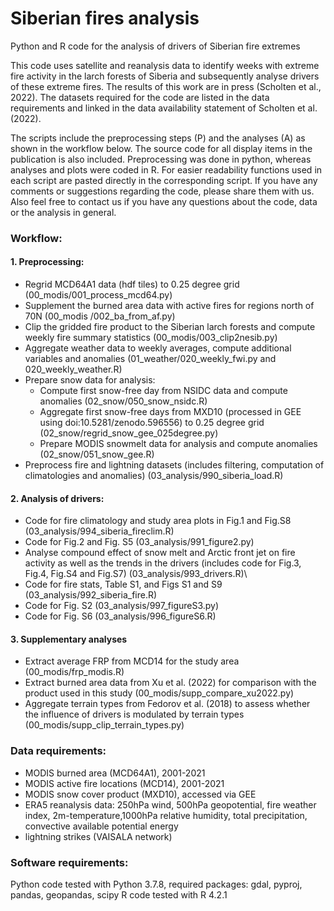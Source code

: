 # Siberian fires analysis




Python and R code for the analysis of drivers of Siberian fire extremes

This code uses satellite and reanalysis data to identify weeks with extreme fire activity in the larch forests of Siberia and subsequently analyse drivers of these extreme fires. The results of this work are in press (Scholten et al., 2022). The datasets required for the code are listed in the data requirements and linked in the data availability statement of Scholten et al. (2022). 
  
The scripts include the preprocessing steps (P) and the analyses (A) as shown in the workflow below. The source code for all display items in the publication is also included. Preprocessing was done in python, whereas analyses and plots were coded in R. For easier readability functions used in each script are pasted directly in the corresponding script. If you have any comments or suggestions regarding the code, please share them with us. Also feel free to contact us if you have any questions about the code, data or the analysis in general.

### Workflow: 

#### 1. Preprocessing:
- Regrid MCD64A1 data (hdf tiles) to 0.25 degree grid (00_modis/001_process_mcd64.py) 
- Supplement the burned area data with active fires for regions north of 70N (00_modis /002_ba_from_af.py)
- Clip the gridded fire product to the Siberian larch forests and compute weekly fire summary statistics (00_modis/003_clip2nesib.py)
- Aggregate weather data to weekly averages, compute additional variables and anomalies  (01_weather/020_weekly_fwi.py and 020_weekly_weather.R)
- Prepare snow data for analysis:
    - Compute first snow-free day from NSIDC data and compute anomalies (02_snow/050_snow_nsidc.R)
    - Aggregate first snow-free days from MXD10 (processed in GEE using doi:10.5281/zenodo.596556) to 0.25 degree grid (02_snow/regrid_snow_gee_025degree.py)
    - Prepare MODIS snowmelt data for analysis and compute anomalies (02_snow/051_snow_gee.R)
- Preprocess fire and lightning datasets (includes filtering, computation of climatologies and anomalies) (03_analysis/990_siberia_load.R)
#### 2. Analysis of drivers:
- Code for fire climatology and study area plots in Fig.1 and Fig.S8 (03_analysis/994_siberia_fireclim.R)
- Code for Fig.2 and Fig. S5 (03_analysis/991_figure2.py)
- Analyse compound effect of snow melt and Arctic front jet on fire activity as well as the trends in the drivers (includes code for Fig.3, Fig.4, Fig.S4 and Fig.S7) (03_analysis/993_drivers.R)\
- Code for fire stats, Table S1, and Figs S1 and S9 (03_analysis/992_siberia_fire.R)
- Code for Fig. S2 (03_analysis/997_figureS3.py)
- Code for Fig. S6 (03_analysis/996_figureS6.R)
#### 3. Supplementary analyses
- Extract average FRP from MCD14 for the study area (00_modis/frp_modis.R)
- Extract burned area data from Xu et al. (2022) for comparison with the product used in this study (00_modis/supp_compare_xu2022.py)
- Aggregate terrain types from Fedorov et al. (2018) to assess whether the influence of drivers is modulated by terrain types (00_modis/supp_clip_terrain_types.py)

### Data requirements:
- MODIS burned area (MCD64A1), 2001-2021
- MODIS active fire locations (MCD14), 2001-2021
- MODIS snow cover product (MXD10), accessed via GEE
- ERA5 reanalysis data: 250hPa wind, 500hPa geopotential, fire weather index, 2m-temperature,1000hPa relative humidity, total precipitation, convective available potential energy
- lightning strikes (VAISALA network)

### Software requirements:
Python code tested with Python 3.7.8, required packages: gdal, pyproj, pandas, geopandas, scipy
R code tested with R 4.2.1
